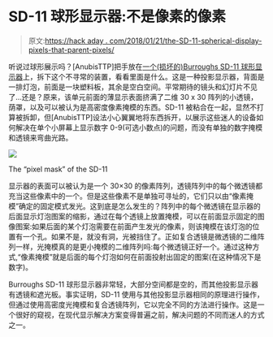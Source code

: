 # SD-11 球形显示器:不是像素的像素

> 原文:[https://hack aday . com/2018/01/21/the-SD-11-spherical-display-pixels-that-parent-pixels/](https://hackaday.com/2018/01/21/the-sd-11-sphericular-display-pixels-that-arent-pixels/)

听说过球形展示吗？[AnubisTTP]把手放在[一个(损坏的)Burroughs SD-11 球形显示器](http://www.industrialalchemy.org/articleview.php?item=626)上，拆下这个不寻常的装置，看看里面是什么。这是一种投影显示器，背面是一排灯泡，前面是一块塑料板，其余是空白空间。平常期待的镜头和幻灯片不见了…还是？原来，该单元前面的薄显示表面挤满了二维 30 x 30 阵列的小透镜，荫罩，以及可以被认为是高密度像素掩模的东西。SD-11 被粘合在一起，显然不打算被拆卸，但[AnubisTTP]设法小心翼翼地将东西拆开，以展示这些迷人的设备如何解决在单个小屏幕上显示数字 0-9(可选小数点)的问题，而没有单独的数字掩模和透镜来弯曲光路。

![](../Images/b34976dc6ca885603be9ac8d49bca81b.png)

The “pixel mask” of the SD-11

显示器的表面可以被认为是一个 30×30 的像素阵列，透镜阵列中的每个微透镜都充当这些像素中的一个。但是这些像素不是单独可寻址的，它们只以由“像素掩模”确定的固定模式发光。这到底是怎么发生的？阵列中的每个微透镜在显示器的后面显示灯泡图案的缩影，通过在每个透镜上放置掩模，可以在前面显示固定的图像图案:如果后面的某个灯泡需要在前面产生发光的像素，则该掩模在该灯泡的位置有一个孔。如果不是，就没有洞，光被挡住了。正如复合透镜是微透镜的二维阵列一样，光掩模真的是更小掩模的二维阵列吗:每个微透镜正好一个。通过这种方式,“像素掩模”就是后面的每个灯泡如何在前面投射出固定的图案(在这种情况下是数字)。

Burroughs SD-11 球形显示器非常轻，大部分空间都是空的，而其他投影显示器有透镜和遮光板。事实证明，SD-11 使用与其他投影显示器相同的原理进行操作，但通过使用高密度光掩模和复合透镜阵列，它以完全不同的方法进行操作。这是一个很好的窥视，在现代显示解决方案变得普遍之前，解决问题的不同而迷人的方式之一。